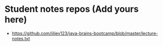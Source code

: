 # Student notes repos (Add yours here)
- https://github.com/iiliev123/java-brains-bootcamp/blob/master/lecture-notes.txt
